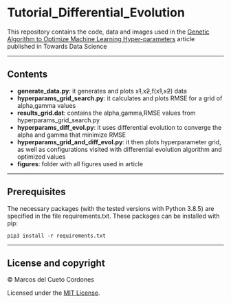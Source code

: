 # Tutorial_Differential_Evolution
This repository contains the code, data and images used in the [Genetic Algorithm to Optimize Machine Learning Hyper-parameters](https://medium.com/@delcueto.marcos) article published in Towards Data Science

---
## Contents
- **generate_data.py**: it generates and plots x<s>1</s>,x<s>2</s>,f(x<s>1</s>,x<s>2</s>) data
- **hyperparams_grid_search.py**: it calculates and plots RMSE for a grid of alpha,gamma values
- **results_grid.dat**: contains the alpha,gamma,RMSE values from hyperparams_grid_search.py
- **hyperparams_diff_evol.py**: it uses differential evolution to converge the alpha and gamma that minimize RMSE
- **hyperparams_grid_and_diff_evol.py**: it then plots hyperparameter grid, as well as configurations visited with differential evolution algorithm and optimized values
- **figures**: folder with all figures used in article

---

## Prerequisites
The necessary packages (with the tested versions with Python 3.8.5) are specified in the file requirements.txt. These packages can be installed with pip:

```
pip3 install -r requirements.txt
```

---

## License and copyright

&copy; Marcos del Cueto Cordones

Licensed under the [MIT License](LICENSE.md).
